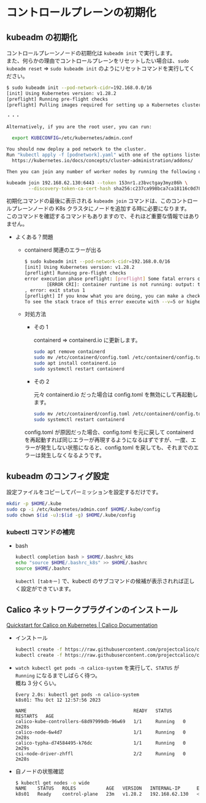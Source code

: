 コントロールプレーンの初期化
===

## kubeadm の初期化

コントロールプレーンノードの初期化は `kubeadm init` で実行します。  
また、何らかの理由でコントロールプレーンをリセットしたい場合は、`sudo kubeadm reset` ⇒ `sudo kubeadm init` のようにリセットコマンドを実行してください。

```bash
$ sudo kubeadm init --pod-network-cidr=192.168.0.0/16
[init] Using Kubernetes version: v1.28.2
[preflight] Running pre-flight checks
[preflight] Pulling images required for setting up a Kubernetes cluster

・・・

Alternatively, if you are the root user, you can run:

  export KUBECONFIG=/etc/kubernetes/admin.conf

You should now deploy a pod network to the cluster.
Run "kubectl apply -f [podnetwork].yaml" with one of the options listed at:
  https://kubernetes.io/docs/concepts/cluster-administration/addons/

Then you can join any number of worker nodes by running the following on each as root:

kubeadm join 192.168.62.130:6443 --token 153nr1.z3bvctgay3myz86h \
        --discovery-token-ca-cert-hash sha256:c237ca998bca7ca18116c0d78c366d7ee0f3edd9a396550b3d8b8e8f2241a277
```

初期化コマンドの最後に表示される `kubeadm join` コマンドは、このコントロールプレーンノードの K8s クラスタにノードを追加する時に必要になります。  
このコマンドを確認するコマンドもありますので、それほど重要な情報ではありません。


* よくある？問題

    * containerd 関連のエラーが出る

        ```bash
        $ sudo kubeadm init --pod-network-cidr=192.168.0.0/16
        [init] Using Kubernetes version: v1.28.2
        [preflight] Running pre-flight checks
        error execution phase preflight: [preflight] Some fatal errors occurred:
                [ERROR CRI]: container runtime is not running: output: time="2023-10-12T12:27:45Z" level=fatal msg="validate service connection: CRI v1 runtime API is not implemented for endpoint \"unix:///var/run/containerd/containerd.sock\": rpc error: code = Unimplemented desc = unknown service runtime.v1.RuntimeService"
        , error: exit status 1
        [preflight] If you know what you are doing, you can make a check non-fatal with `--ignore-preflight-errors=...`
        To see the stack trace of this error execute with --v=5 or higher
        ```

    * 対処方法

        * その 1

            containerd ⇒ containerd.io に更新します。

            ```bash
            sudo apt remove containerd
            sudo mv /etc/containerd/config.toml /etc/containerd/config.toml.bak
            sudo apt install containerd.io
            sudo systemctl restart containerd
            ```

        * その 2

            元々 containerd.io だった場合は config.toml を無効にして再起動します。

            ```bash
            sudo mv /etc/containerd/config.toml /etc/containerd/config.toml.bak
            sudo systemctl restart containerd
            ```

        config.toml が原因だった場合、config.toml を元に戻して containerd を再起動すれば同じエラーが再現するようになるはずですが、一度、エラーが発生しない状態になると、config.toml を戻しても、それまでのエラーは発生しなくなるようです。


## kubeadm のコンフィグ設定

設定ファイルをコピーしてパーミッションを設定するだけです。

```bash
mkdir -p $HOME/.kube
sudo cp -i /etc/kubernetes/admin.conf $HOME/.kube/config
sudo chown $(id -u):$(id -g) $HOME/.kube/config
```


### kubectl コマンドの補完

* bash

    ```bash
    kubectl completion bash > $HOME/.bashrc_k8s
    echo "source $HOME/.bashrc_k8s" >> $HOME/.bashrc
    source $HOME/.bashrc
    ```

    `kubectl [tabキー]` で、kubectl のサブコマンドの候補が表示されれば正しく設定ができています。


## Calico ネットワークプラグインのインストール

[Quickstart for Calico on Kubernetes | Calico Documentation](https://docs.tigera.io/calico/latest/getting-started/kubernetes/quickstart)

* インストール

    ```bash
    kubectl create -f https://raw.githubusercontent.com/projectcalico/calico/v3.26.1/manifests/tigera-operator.yaml
    kubectl create -f https://raw.githubusercontent.com/projectcalico/calico/v3.26.1/manifests/custom-resources.yaml
    ```

* `watch kubectl get pods -n calico-system` を実行して、`STATUS` が `Running` になるまでしばらく待つ。   
  概ね 3 分くらい。

    ```text
    Every 2.0s: kubectl get pods -n calico-system                                            k8s01: Thu Oct 12 12:57:56 2023

    NAME                                       READY   STATUS    RESTARTS   AGE
    calico-kube-controllers-68d97999db-96w69   1/1     Running   0          2m28s
    calico-node-6w4d7                          1/1     Running   0          2m28s
    calico-typha-d74584495-k76dc               1/1     Running   0          2m29s
    csi-node-driver-zhffl                      2/2     Running   0          2m28s
    ```

* 自ノードの状態確認

    ```bash
    $ kubectl get nodes -o wide
    NAME    STATUS   ROLES           AGE   VERSION   INTERNAL-IP      EXTERNAL-IP   OS-IMAGE             KERNEL-VERSION      CONTAINER-RUNTIME
    k8s01   Ready    control-plane   23m   v1.28.2   192.168.62.130   <none>        Ubuntu 20.04.6 LTS   5.4.0-164-generic   containerd://1.6.24
    ```
